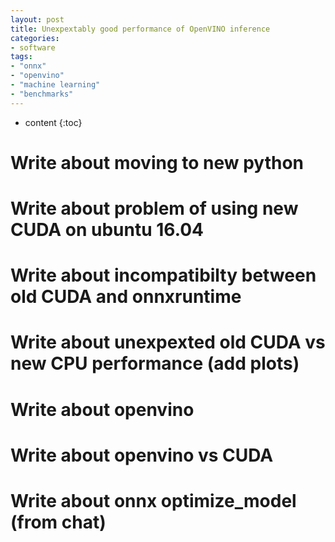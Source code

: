 ```yaml
---
layout: post
title: Unexpextably good performance of OpenVINO inference
categories:
- software
tags:
- "onnx"
- "openvino"
- "machine learning"
- "benchmarks"
---
```


* content
{:toc}




# Write about moving to new python
# Write about problem of using new CUDA on ubuntu 16.04
# Write about incompatibilty between old CUDA and onnxruntime
# Write about unexpexted old CUDA vs new CPU performance (add plots)
# Write about openvino
# Write about openvino vs CUDA
# Write about onnx optimize_model (from chat)
